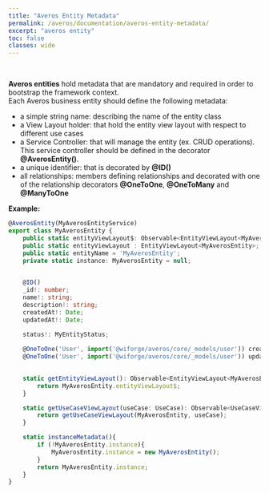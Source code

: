 ```yaml
---
title: "Averos Entity Metadata"
permalink: /averos/documentation/averos-entity-metadata/
excerpt: "averos entity"
toc: false
classes: wide
---
```


<br/>

**Averos entities** hold metadata that are mandatory and required in order to bootstrap the framework context.<br/> 
Each Averos business entity should define the following metadata:
-	a simple string name: describing the name of the entity class
-	a View Layout holder: that hold the entity view layout with respect to different use cases 
-	a Service Controller: that will manage the entity (ex. CRUD operations). This service controller should be defined in the decorator **@AverosEntity()**.
-	a unique identifier:  that is decorated by **@ID()** 
-	all relationships: members defining relationships and decorated with one of the relationship decorators **@OneToOne**, **@OneToMany** and **@ManyToOne**

**Example:**

```typescript
@AverosEntity(MyAverosEntityService)
export class MyAverosEntity {
    public static entityViewLayout$: Observable<EntityViewLayout<MyAverosEntity>>;
    public static entityViewLayout : EntityViewLayout<MyAverosEntity>;
    public static entityName = 'MyAverosEntity';
    private static instance: MyAverosEntity = null;
    

    @ID()
    _id!: number;
    name!: string;
    description!: string;
    createdAt!: Date;
    updatedAt!: Date;

    status!: MyEntityStatus;
 
    @OneToOne('User', import('@wiforge/averos/core/_models/user')) createdBy!: User;
    @OneToOne('User', import('@wiforge/averos/core/_models/user')) updatedBy!: User;

    
    static getEntityViewLayout(): Observable<EntityViewLayout<MyAverosEntity>> {
        return MyAverosEntity.entityViewLayout$;
    }

    static getUseCaseViewLayout(useCase: UseCase): Observable<UseCaseViewLayout<MyAverosEntity>>{
        return getUseCaseViewLayout(MyAverosEntity, useCase);
    }

    static instanceMetadata(){
        if (!MyAverosEntity.instance){
            MyAverosEntity.instance = new MyAverosEntity();
        }
        return MyAverosEntity.instance;
    }
}
```
